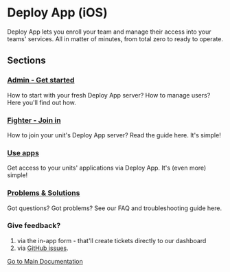 # Deploy App (iOS)

Deploy App lets you enroll your team and manage their access into your teams' services. All in matter of minutes, from total zero to ready to operate.

## Sections


### [Admin - Get started](./admin.md)
How to start with your fresh Deploy App server? How to manage users? Here you'll find out how. 

### [Fighter - Join in](./fighter.md)
How to join your unit's Deploy App server? Read the guide here. It's simple!

### [Use apps](./useapps.md)
Get access to your units' applications via Deploy App. It's (even more) simple!

### [Problems & Solutions](./faq.md)
Got questions? Got problems? See our FAQ and troubleshooting guide here.

### Give feedback?
1. via the in-app form - that'll create tickets directly to our dashboard
2. via [GitHub issues](https://github.com/pvarki/docker-rasenmaeher-integration).

[Go to Main Documentation](../../index.md)